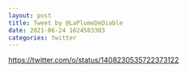 ```yaml
--- 
layout: post 
title: Tweet by @LaPlumeDeDiable 
date: 2021-06-24 1624583303 
categories: twitter 
--- 
```

https://twitter.com/o/status/1408230535722373122